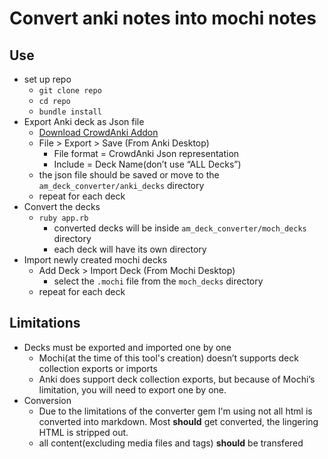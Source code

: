 # Convert anki notes into mochi notes


## Use
* set up repo
  * `git clone repo` 
  * `cd repo`
  * `bundle install`
* Export Anki deck as Json file
  * [Download CrowdAnki Addon](https://ankiweb.net/shared/info/1788670778)
  * File > Export  > Save (From Anki Desktop)
    * File format = CrowdAnki Json representation
    * Include = Deck Name(don’t use “ALL Decks”)
  * the json file should be saved or move to the `am_deck_converter/anki_decks` directory
  * repeat for each deck
* Convert the decks
  * `ruby app.rb`
    * converted decks will be inside `am_deck_converter/moch_decks` directory
    * each deck will have its own directory
* Import newly created mochi decks
    * Add Deck > Import Deck (From Mochi Desktop)
      * select the `.mochi` file from the `moch_decks` directory
  * repeat for each deck 

## Limitations
* Decks must be exported and imported one by one
  * Mochi(at the time of this tool's creation) doesn’t supports deck collection exports or imports
  * Anki does support deck collection exports, but because of Mochi’s limitation, you will need to export one by one. 
* Conversion
  * Due to the limitations of the converter gem I'm using not all html is converted into markdown. Most **should** get converted, the lingering HTML is stripped out.
  * all content(excluding media files and tags) **should** be transfered
